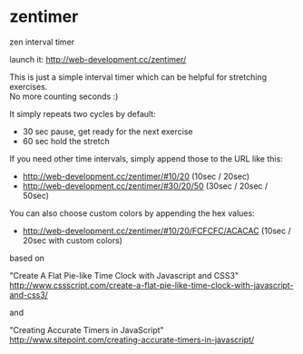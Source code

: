 # zentimer

zen interval timer 

launch it: http://web-development.cc/zentimer/

This is just a simple interval timer which can be helpful for stretching exercises.   
No more counting seconds :)

It simply repeats two cycles by default:   
* 30 sec pause, get ready for the next exercise  
* 60 sec hold the stretch   


If you need other time intervals, simply append those to the URL like this:
* http://web-development.cc/zentimer/#10/20 (10sec / 20sec)
* http://web-development.cc/zentimer/#30/20/50 (30sec / 20sec / 50sec)

You can also choose custom colors by appending the hex values:
* http://web-development.cc/zentimer/#10/20/FCFCFC/ACACAC (10sec / 20sec with custom colors)




based on

"Create A Flat Pie-like Time Clock with Javascript and CSS3"   
http://www.cssscript.com/create-a-flat-pie-like-time-clock-with-javascript-and-css3/

and

"Creating Accurate Timers in JavaScript"   
http://www.sitepoint.com/creating-accurate-timers-in-javascript/
